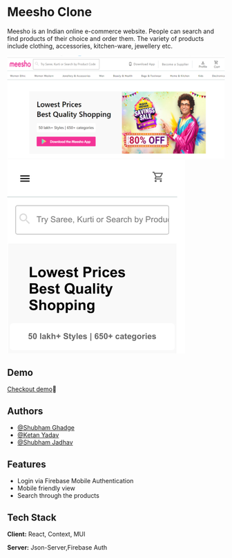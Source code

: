 
# Meesho Clone

Meesho is an Indian online e-commerce website.
 People can search and find products of their
 choice and order them. The variety of products include clothing, accessories, kitchen-ware, jewellery etc.

![Meesho_clone_img](https://github.com/shubham168/meesho/blob/main/meesho-project-snip.PNG)
![Meesho_clone_img](https://github.com/shubham168/meesho/blob/main/meeshoimg.png)

## Demo

[Checkout demo](https://meesho-project.vercel.app)🤩


## Authors

- [@Shubham Ghadge](https://www.github.com/shubham-955)
- [@Ketan Yadav](https://www.github.com/ketanyadav8807)
- [@Shubham Jadhav](https://www.github.com/shubham168)


## Features

- Login via Firebase Mobile Authentication
- Mobile friendly view
- Search through the products



## Tech Stack

**Client:** React, Context, MUI

**Server:**  Json-Server,Firebase Auth

